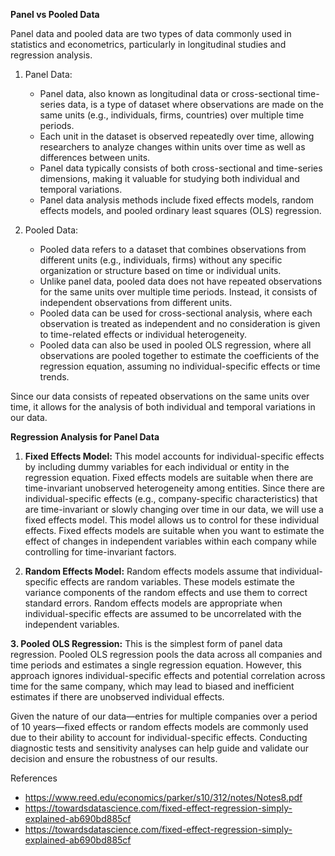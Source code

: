 **Panel vs Pooled Data**

Panel data and pooled data are two types of data commonly used in statistics and econometrics, particularly in longitudinal studies and regression analysis.

1. Panel Data:
   - Panel data, also known as longitudinal data or cross-sectional time-series data, is a type of dataset where observations are made on the same units (e.g., individuals, firms, countries) over multiple time periods.
   - Each unit in the dataset is observed repeatedly over time, allowing researchers to analyze changes within units over time as well as differences between units.
   - Panel data typically consists of both cross-sectional and time-series dimensions, making it valuable for studying both individual and temporal variations.
   - Panel data analysis methods include fixed effects models, random effects models, and pooled ordinary least squares (OLS) regression.

2. Pooled Data:
   - Pooled data refers to a dataset that combines observations from different units (e.g., individuals, firms) without any specific organization or structure based on time or individual units.
   - Unlike panel data, pooled data does not have repeated observations for the same units over multiple time periods. Instead, it consists of independent observations from different units.
   - Pooled data can be used for cross-sectional analysis, where each observation is treated as independent and no consideration is given to time-related effects or individual heterogeneity.
   - Pooled data can also be used in pooled OLS regression, where all observations are pooled together to estimate the coefficients of the regression equation, assuming no individual-specific effects or time trends.

Since our data consists of repeated observations on the same units over time, it allows for the analysis of both individual and temporal variations in our data. 

**Regression Analysis for Panel Data**

1.	**Fixed Effects Model:**
This model accounts for individual-specific effects by including dummy variables for each individual or entity in the regression equation. Fixed effects models are suitable when there are time-invariant unobserved heterogeneity among entities.
Since there are individual-specific effects (e.g., company-specific characteristics) that are time-invariant or slowly changing over time in our data, we will use a fixed effects model. This model allows us to control for these individual effects. Fixed effects models are suitable when you want to estimate the effect of changes in independent variables within each company while controlling for time-invariant factors.

2.	**Random Effects Model:**
Random effects models assume that individual-specific effects are random variables. These models estimate the variance components of the random effects and use them to correct standard errors. Random effects models are appropriate when individual-specific effects are assumed to be uncorrelated with the independent variables.

**3. Pooled OLS Regression:**
This is the simplest form of panel data regression. Pooled OLS regression pools the data across all companies and time periods and estimates a single regression equation. However, this approach ignores individual-specific effects and potential correlation across time for the same company, which may lead to biased and inefficient estimates if there are unobserved individual effects.

Given the nature of our data—entries for multiple companies over a period of 10 years—fixed effects or random effects models are commonly used due to their ability to account for individual-specific effects. Conducting diagnostic tests and sensitivity analyses can help guide and validate our decision and ensure the robustness of our results.


References
- https://www.reed.edu/economics/parker/s10/312/notes/Notes8.pdf
- https://towardsdatascience.com/fixed-effect-regression-simply-explained-ab690bd885cf
- https://towardsdatascience.com/fixed-effect-regression-simply-explained-ab690bd885cf